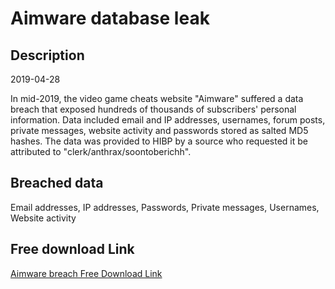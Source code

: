# Aimware database leak

## Description

2019-04-28

In mid-2019, the video game cheats website &quot;Aimware&quot; suffered a data breach that exposed hundreds of thousands of subscribers' personal information. Data included email and IP addresses, usernames, forum posts, private messages, website activity and passwords stored as salted MD5 hashes. The data was provided to HIBP by a source who requested it be attributed to &quot;clerk/anthrax/soontoberichh&quot;.

## Breached data

Email addresses, IP addresses, Passwords, Private messages, Usernames, Website activity

## Free download Link

[Aimware breach Free Download Link](https://link-to.net/1229997/450.3237827631804/dynamic/?r=aHR0cHM6Ly93d3cubWVkaWFmaXJlLmNvbS92aWV3L21QbkcyQzFnQU9sbnV5NS9haW13YXJlLm5ldC9maWxl)